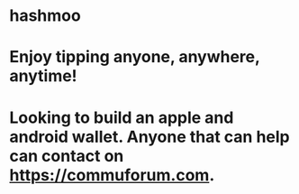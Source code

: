 # hashmoo
# Enjoy tipping anyone, anywhere, anytime!
# Looking to build an apple and android wallet. Anyone that can help can contact on https://commuforum.com.
